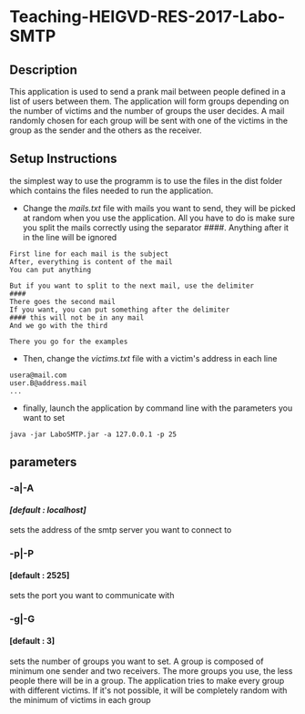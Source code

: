 # Teaching-HEIGVD-RES-2017-Labo-SMTP
## Description
This application is used to send a prank mail between people defined in a list of users between them. The application will form groups depending on the number of victims and the number of groups the user decides. A mail randomly chosen for each group will be sent with one of the victims in the group as the sender and the others as the receiver.

## Setup Instructions
the simplest way to use the programm is to use the files in the dist folder which contains the files needed to run the application.

* Change the *mails.txt* file with mails you want to send, they will be picked at random when you use the application. All you have to do is make sure you split the mails correctly using the separator *####*. Anything after it in the line will be ignored
```
First line for each mail is the subject
After, everything is content of the mail
You can put anything

But if you want to split to the next mail, use the delimiter
####
There goes the second mail
If you want, you can put something after the delimiter
#### this will not be in any mail
And we go with the third

There you go for the examples
```

* Then, change the *victims.txt* file with a victim's address in each line

```
usera@mail.com
user.B@address.mail
...
```

* finally, launch the application by command line with the parameters you want to set

```
java -jar LaboSMTP.jar -a 127.0.0.1 -p 25
```
## parameters
### -a|-A
#### _[default : localhost]_
sets the address of the smtp server you want to connect to
### -p|-P
#### [default : 2525]
sets the port you want to communicate with
### -g|-G
#### [default : 3]
sets the number of groups you want to set. A group is composed of minimum one sender and two receivers. The more groups you use, the less people there will be in a group. The application tries to make every group with different victims. If it's not possible, it will be completely random with the minimum of victims in each group

